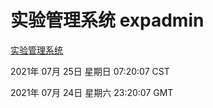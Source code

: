 # 实验管理系统 expadmin
[实验管理系统](http://59.174.26.185:56808/expadmin-782313d2-e1b1-4ea7-932e-3a55e6a1a4d0/)

2021年 07月 25日 星期日 07:20:07 CST

2021年 07月 24日 星期六 23:20:07 GMT
